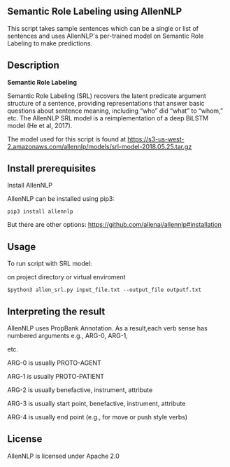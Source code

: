 ﻿## **Semantic Role Labeling using AllenNLP**

This script takes sample sentences which can be a single or list of sentences and uses AllenNLP's per-trained model on Semantic Role Labeling to make predictions.

## **Description**

**Semantic Role Labeling**

Semantic Role Labeling (SRL) recovers the latent predicate argument structure of a sentence, providing representations that answer basic questions about sentence meaning, including “who” did “what” to “whom,” etc. The AllenNLP SRL model is a reimplementation of a deep BiLSTM model (He et al, 2017).

The model used for this script is found at https://s3-us-west-2.amazonaws.com/allennlp/models/srl-model-2018.05.25.tar.gz

## **Install prerequisites**

Install AllenNLP

AllenNLP can be installed using pip3:

```pip3 install allennlp```

  
But there are other options: https://github.com/allenai/allennlp#installation

## **Usage**

To run script with SRL model:

on project directory or virtual enviroment

```$python3 allen_srl.py input_file.txt --output_file outputf.txt```

## **Interpreting the result**

AllenNLP uses PropBank Annotation. As a result,each verb sense has numbered arguments e.g., ARG-0, ARG-1,

etc.

ARG-0 is usually PROTO-AGENT

ARG-1 is usually PROTO-PATIENT

ARG-2 is usually benefactive, instrument, attribute

ARG-3 is usually start point, benefactive, instrument, attribute

ARG-4 is usually end point (e.g., for move or push style verbs)

## **License**

AllenNLP is licensed under Apache 2.0
